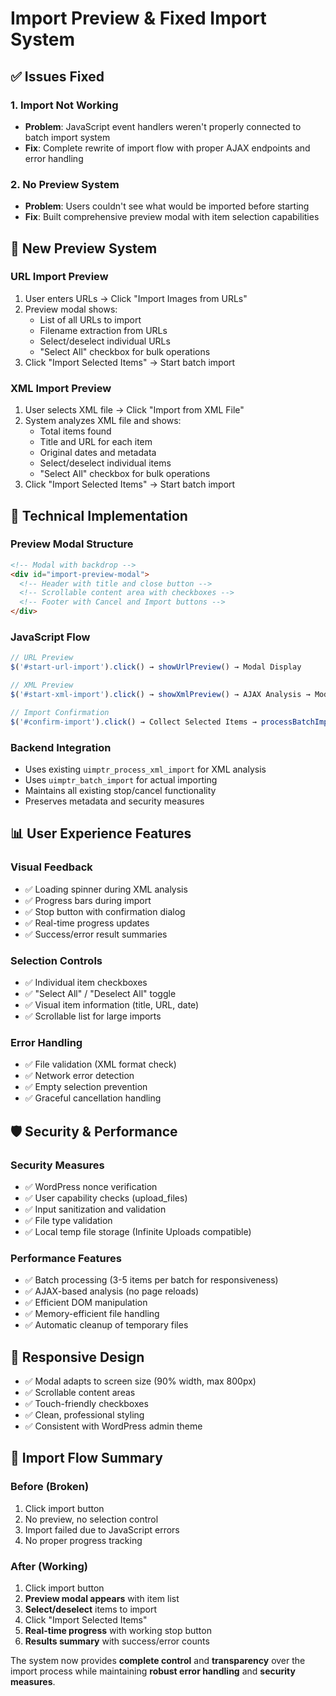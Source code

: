 # Import Preview & Fixed Import System

## ✅ **Issues Fixed**

### 1. **Import Not Working**
- **Problem**: JavaScript event handlers weren't properly connected to batch import system
- **Fix**: Complete rewrite of import flow with proper AJAX endpoints and error handling

### 2. **No Preview System**
- **Problem**: Users couldn't see what would be imported before starting
- **Fix**: Built comprehensive preview modal with item selection capabilities

## 🚀 **New Preview System**

### **URL Import Preview**
1. User enters URLs → Click "Import Images from URLs"
2. Preview modal shows:
   - List of all URLs to import
   - Filename extraction from URLs
   - Select/deselect individual URLs
   - "Select All" checkbox for bulk operations
3. Click "Import Selected Items" → Start batch import

### **XML Import Preview**
1. User selects XML file → Click "Import from XML File"
2. System analyzes XML file and shows:
   - Total items found
   - Title and URL for each item
   - Original dates and metadata
   - Select/deselect individual items
   - "Select All" checkbox for bulk operations
3. Click "Import Selected Items" → Start batch import

## 🔧 **Technical Implementation**

### **Preview Modal Structure**
```html
<!-- Modal with backdrop -->
<div id="import-preview-modal">
  <!-- Header with title and close button -->
  <!-- Scrollable content area with checkboxes -->
  <!-- Footer with Cancel and Import buttons -->
</div>
```

### **JavaScript Flow**
```javascript
// URL Preview
$('#start-url-import').click() → showUrlPreview() → Modal Display

// XML Preview  
$('#start-xml-import').click() → showXmlPreview() → AJAX Analysis → Modal Display

// Import Confirmation
$('#confirm-import').click() → Collect Selected Items → processBatchImport()
```

### **Backend Integration**
- Uses existing `uimptr_process_xml_import` for XML analysis
- Uses `uimptr_batch_import` for actual importing
- Maintains all existing stop/cancel functionality
- Preserves metadata and security measures

## 📊 **User Experience Features**

### **Visual Feedback**
- ✅ Loading spinner during XML analysis
- ✅ Progress bars during import
- ✅ Stop button with confirmation dialog
- ✅ Real-time progress updates
- ✅ Success/error result summaries

### **Selection Controls**
- ✅ Individual item checkboxes
- ✅ "Select All" / "Deselect All" toggle
- ✅ Visual item information (title, URL, date)
- ✅ Scrollable list for large imports

### **Error Handling**
- ✅ File validation (XML format check)
- ✅ Network error detection
- ✅ Empty selection prevention
- ✅ Graceful cancellation handling

## 🛡️ **Security & Performance**

### **Security Measures**
- ✅ WordPress nonce verification
- ✅ User capability checks (upload_files)
- ✅ Input sanitization and validation
- ✅ File type validation
- ✅ Local temp file storage (Infinite Uploads compatible)

### **Performance Features**
- ✅ Batch processing (3-5 items per batch for responsiveness)
- ✅ AJAX-based analysis (no page reloads)
- ✅ Efficient DOM manipulation
- ✅ Memory-efficient file handling
- ✅ Automatic cleanup of temporary files

## 📱 **Responsive Design**

- ✅ Modal adapts to screen size (90% width, max 800px)
- ✅ Scrollable content areas
- ✅ Touch-friendly checkboxes
- ✅ Clean, professional styling
- ✅ Consistent with WordPress admin theme

## 🔄 **Import Flow Summary**

### **Before (Broken)**
1. Click import button
2. No preview, no selection control
3. Import failed due to JavaScript errors
4. No proper progress tracking

### **After (Working)**
1. Click import button
2. **Preview modal appears** with item list
3. **Select/deselect** items to import
4. Click "Import Selected Items"
5. **Real-time progress** with working stop button
6. **Results summary** with success/error counts

The system now provides **complete control** and **transparency** over the import process while maintaining **robust error handling** and **security measures**.